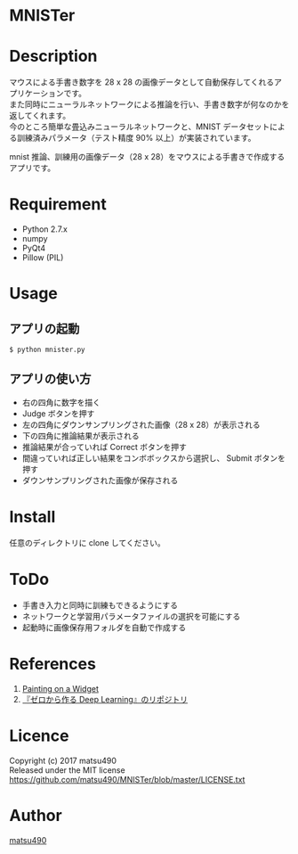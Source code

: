 MNISTer
====

# Description
マウスによる手書き数字を 28 x 28 の画像データとして自動保存してくれるアプリケーションです。  
また同時にニューラルネットワークによる推論を行い、手書き数字が何なのかを返してくれます。  
今のところ簡単な畳込みニューラルネットワークと、MNIST データセットによる訓練済みパラメータ（テスト精度 90% 以上）が実装されています。  

mnist 推論、訓練用の画像データ（28 x 28）をマウスによる手書きで作成するアプリです。

# Requirement
- Python 2.7.x
- numpy
- PyQt4
- Pillow (PIL)

# Usage
## アプリの起動  
`$ python mnister.py`

## アプリの使い方
- 右の四角に数字を描く
- Judge ボタンを押す
- 左の四角にダウンサンプリングされた画像（28 x 28）が表示される
- 下の四角に推論結果が表示される
- 推論結果が合っていれば Correct ボタンを押す
- 間違っていれば正しい結果をコンボボックスから選択し、 Submit ボタンを押す
- ダウンサンプリングされた画像が保存される

# Install
任意のディレクトリに clone してください。

# ToDo
- 手書き入力と同時に訓練もできるようにする
- ネットワークと学習用パラメータファイルの選択を可能にする
- 起動時に画像保存用フォルダを自動で作成する

# References
1. [Painting on a Widget](https://www.codeproject.com/Articles/373463/Painting-on-a-Widget "Qt での手書き文字入力")
2. [『ゼロから作る Deep Learning』のリポジトリ](https://github.com/oreilly-japan/deep-learning-from-scratch)

# Licence
Copyright (c) 2017 matsu490  
Released under the MIT license  
https://github.com/matsu490/MNISTer/blob/master/LICENSE.txt  

# Author
[matsu490](https://github.com/matsu490)
